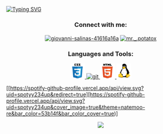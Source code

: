 [![Typing SVG](https://readme-typing-svg.herokuapp.com?color=%233AF7EC&lines=Hi+%F0%9F%91%8B%2C+I'm+Giovanni+Salinas)](https://git.io/typing-svg)

<h3 align="center">Connect with me:</h3>
<p align="center">
<a href="https://linkedin.com/in/giovanni-salinas-41616a16a" target="blank"><img align="center" src="https://raw.githubusercontent.com/rahuldkjain/github-profile-readme-generator/master/src/images/icons/Social/linked-in-alt.svg" alt="giovanni-salinas-41616a16a" height="30" width="40" /></a>
<a href="https://instagram.com/mr._.potatox" target="blank"><img align="center" src="https://raw.githubusercontent.com/rahuldkjain/github-profile-readme-generator/master/src/images/icons/Social/instagram.svg" alt="mr._.potatox" height="30" width="40" /></a>
</p>

<h3 align="center">Languages and Tools:</h3>
<p align="center"> <a href="https://www.w3schools.com/css/" target="_blank" rel="noreferrer"> <img src="https://raw.githubusercontent.com/devicons/devicon/master/icons/css3/css3-original-wordmark.svg" alt="css3" width="40" height="40"/> </a> <a href="https://git-scm.com/" target="_blank" rel="noreferrer"> <img src="https://www.vectorlogo.zone/logos/git-scm/git-scm-icon.svg" alt="git" width="40" height="40"/> </a> <a href="https://www.w3.org/html/" target="_blank" rel="noreferrer"> <img src="https://raw.githubusercontent.com/devicons/devicon/master/icons/html5/html5-original-wordmark.svg" alt="html5" width="40" height="40"/> </a> <a href="https://www.linux.org/" target="_blank" rel="noreferrer"> <img src="https://raw.githubusercontent.com/devicons/devicon/master/icons/linux/linux-original.svg" alt="linux" width="40" height="40"/> </a> </p>


[[https://spotify-github-profile.vercel.app/api/view.svg?uid=spotyy234up&redirect=true][https://spotify-github-profile.vercel.app/api/view.svg?uid=spotyy234up&cover_image=true&theme=natemoo-re&bar_color=53b14f&bar_color_cover=true)]

<p align='center'>
    <img src="https://github-readme-stats.vercel.app/api/top-langs/?username=MrPotatoXx&show_icons=true&title_color=ffffff&icon_color=2A75CF&text_color=daf7dc&bg_color=1e1e1e">
</p>
